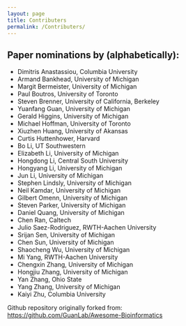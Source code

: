 ```yaml
---
layout: page
title: Contributers
permalink: /Contributers/
---
```


## Paper nominations by (alphabetically):
* Dimitris Anastassiou, Columbia University
* Armand Bankhead, University of Michigan
* Margit Bermeister, University of Michigan
* Paul Boutros, University of Toronto
* Steven Brenner, University of California, Berkeley
* Yuanfang Guan, University of Michigan
* Gerald Higgins, University of Michigan
* Michael Hoffman, University of Toronto 
* Xiuzhen Huang, University of Akansas
* Curtis Huttenhower, Harvard
* Bo Li, UT Southwestern
* Elizabeth Li, University of Michigan
* Hongdong Li, Central South University
* Hongyang Li, University of Michigan
* Jun Li, University of Michigan
* Stephen Lindsly, University of Michigan
* Neil Kamdar, University of Michigan
* Gilbert Omenn, University of Michigan
* Steven Parker, University of Michigan
* Daniel Quang, University of Michigan
* Chen Ran, Caltech
* Julio Saez-Rodriguez, RWTH-Aachen University
* Srijan Sen, University of Michigan
* Chen Sun, University of Michigan
* Shaocheng Wu, University of Michigan
* Mi Yang, RWTH-Aachen University
* Chengxin Zhang, University of Michigan
* Hongjiu Zhang, University of Michigan
* Yan Zhang, Ohio State
* Yang Zhang, University of Michigan
* Kaiyi Zhu, Columbia University

Github repository originally forked from: https://github.com/GuanLab/Awesome-Bioinformatics
